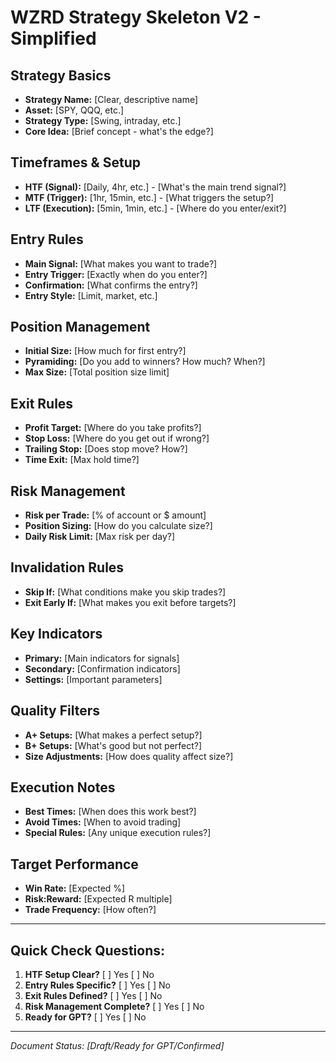 # WZRD Strategy Skeleton V2 - Simplified

## Strategy Basics
- **Strategy Name:** [Clear, descriptive name]
- **Asset:** [SPY, QQQ, etc.]
- **Strategy Type:** [Swing, intraday, etc.]
- **Core Idea:** [Brief concept - what's the edge?]

## Timeframes & Setup
- **HTF (Signal):** [Daily, 4hr, etc.] - [What's the main trend signal?]
- **MTF (Trigger):** [1hr, 15min, etc.] - [What triggers the setup?]
- **LTF (Execution):** [5min, 1min, etc.] - [Where do you enter/exit?]

## Entry Rules
- **Main Signal:** [What makes you want to trade?]
- **Entry Trigger:** [Exactly when do you enter?]
- **Confirmation:** [What confirms the entry?]
- **Entry Style:** [Limit, market, etc.]

## Position Management
- **Initial Size:** [How much for first entry?]
- **Pyramiding:** [Do you add to winners? How much? When?]
- **Max Size:** [Total position size limit]

## Exit Rules
- **Profit Target:** [Where do you take profits?]
- **Stop Loss:** [Where do you get out if wrong?]
- **Trailing Stop:** [Does stop move? How?]
- **Time Exit:** [Max hold time?]

## Risk Management
- **Risk per Trade:** [% of account or $ amount]
- **Position Sizing:** [How do you calculate size?]
- **Daily Risk Limit:** [Max risk per day?]

## Invalidation Rules
- **Skip If:** [What conditions make you skip trades?]
- **Exit Early If:** [What makes you exit before targets?]

## Key Indicators
- **Primary:** [Main indicators for signals]
- **Secondary:** [Confirmation indicators]
- **Settings:** [Important parameters]

## Quality Filters
- **A+ Setups:** [What makes a perfect setup?]
- **B+ Setups:** [What's good but not perfect?]
- **Size Adjustments:** [How does quality affect size?]

## Execution Notes
- **Best Times:** [When does this work best?]
- **Avoid Times:** [When to avoid trading]
- **Special Rules:** [Any unique execution rules?]

## Target Performance
- **Win Rate:** [Expected %]
- **Risk:Reward:** [Expected R multiple]
- **Trade Frequency:** [How often?]

---

## Quick Check Questions:
1. **HTF Setup Clear?** [ ] Yes [ ] No
2. **Entry Rules Specific?** [ ] Yes [ ] No
3. **Exit Rules Defined?** [ ] Yes [ ] No
4. **Risk Management Complete?** [ ] Yes [ ] No
5. **Ready for GPT?** [ ] Yes [ ] No

---

*Document Status: [Draft/Ready for GPT/Confirmed]*